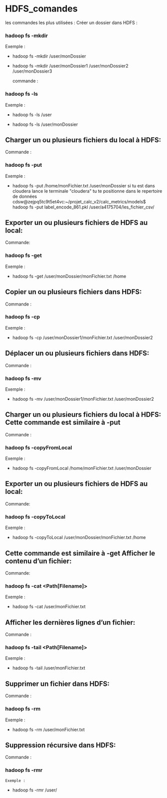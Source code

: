 # HDFS_comandes

les commandes les plus utilisées : Créer un dossier dans HDFS :

### hadoop fs -mkdir 
  Exemple :

* hadoop fs -mkdir /user/monDossier

* hadoop fs -mkdir /user/monDossier1  /user/monDossier2  /user/monDossier3

  commande :

### hadoop fs -ls 
  Exemple :

* hadoop fs -ls /user

* hadoop fs -ls /user/monDossier
## Charger un ou plusieurs fichiers du local à HDFS:

 Commande :

### hadoop fs -put  
  Exemple :

* hadoop fs -put /home/monFichier.txt /user/monDossier
si tu est dans cloudera lance le terminale "cloudera" tu te positionne dans le repertoire de données 
cdsw@zejpq5tc9t5et4vc:~/projet_calc_v2/calc_metrics/models$ hadoop fs -put label_encode_861.pkl /user/a4175704/les_fichier_csv/
## Exporter un ou plusieurs fichiers de HDFS au local:

  Commande:

### hadoop fs -get  
  Exemple :

* hadoop fs -get /user/monDossier/monFichier.txt /home
## Copier un ou plusieurs fichiers dans HDFS:

  Commande :

### hadoop fs -cp   
  Exemple :

* hadoop fs -cp /user/monDossier1/monFichier.txt  /user/monDossier2
## Déplacer un ou plusieurs fichiers dans HDFS:

  Commande :

### hadoop fs -mv   
  Exemple :

* hadoop fs -mv /user/monDossier1/monFichier.txt  /user/monDossier2
## Charger un ou plusieurs fichiers du local à HDFS: Cette commande est similaire à -put

  Commande :
 
### hadoop fs -copyFromLocal  
  Exemple :

* hadoop fs -copyFromLocal /home/monFichier.txt /user/monDossier
## Exporter un ou plusieurs fichiers de HDFS au local:

  Commande:

### hadoop fs -copyToLocal  
  Exemple :

* hadoop fs -copyToLocal /user/monDossier/monFichier.txt /home
## Cette commande est similaire à -get Afficher le contenu d’un fichier:

  Commande:

### hadoop fs -cat <Path[Filename]>
Exemple :

* hadoop fs -cat /user/monFichier.txt
## Afficher les dernières lignes d’un fichier:

  Commande :

### hadoop fs -tail <Path[Filename]>
  Exemple :

* hadoop fs -tail /user/monFichier.txt
## Supprimer un fichier dans HDFS:

Commande :

### hadoop fs -rm 
   Exemple :

* hadoop fs -rm /user/monFichier.txt
## Suppression récursive dans HDFS:

  Commande :

### hadoop fs -rmr 
    Exemple :

* hadoop fs -rmr /user/

